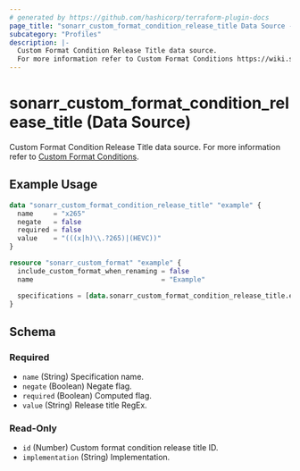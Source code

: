 ```yaml
---
# generated by https://github.com/hashicorp/terraform-plugin-docs
page_title: "sonarr_custom_format_condition_release_title Data Source - terraform-provider-sonarr"
subcategory: "Profiles"
description: |-
  Custom Format Condition Release Title data source.
  For more information refer to Custom Format Conditions https://wiki.servarr.com/sonarr/settings#conditions.
---
```


# sonarr_custom_format_condition_release_title (Data Source)

<!-- subcategory:Profiles -->
 Custom Format Condition Release Title data source.
For more information refer to [Custom Format Conditions](https://wiki.servarr.com/sonarr/settings#conditions).

## Example Usage

```terraform
data "sonarr_custom_format_condition_release_title" "example" {
  name     = "x265"
  negate   = false
  required = false
  value    = "(((x|h)\\.?265)|(HEVC))"
}

resource "sonarr_custom_format" "example" {
  include_custom_format_when_renaming = false
  name                                = "Example"

  specifications = [data.sonarr_custom_format_condition_release_title.example]
}
```

<!-- schema generated by tfplugindocs -->
## Schema

### Required

- `name` (String) Specification name.
- `negate` (Boolean) Negate flag.
- `required` (Boolean) Computed flag.
- `value` (String) Release title RegEx.

### Read-Only

- `id` (Number) Custom format condition release title ID.
- `implementation` (String) Implementation.

